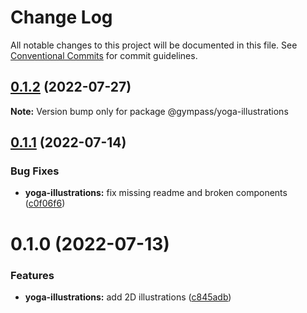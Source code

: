 # Change Log

All notable changes to this project will be documented in this file.
See [Conventional Commits](https://conventionalcommits.org) for commit guidelines.

## [0.1.2](https://github.com/Gympass/yoga/compare/@gympass/yoga-illustrations@0.1.1...@gympass/yoga-illustrations@0.1.2) (2022-07-27)

**Note:** Version bump only for package @gympass/yoga-illustrations





## [0.1.1](https://github.com/Gympass/yoga/compare/@gympass/yoga-illustrations@0.1.0...@gympass/yoga-illustrations@0.1.1) (2022-07-14)


### Bug Fixes

* **yoga-illustrations:** fix missing readme and broken components ([c0f06f6](https://github.com/Gympass/yoga/commit/c0f06f666e928fca86419860ef5b008f48a3c4a5))





# 0.1.0 (2022-07-13)


### Features

* **yoga-illustrations:** add 2D illustrations ([c845adb](https://github.com/Gympass/yoga/commit/c845adb9bc5087fc494fe3a336ab72030b5a6d78))
